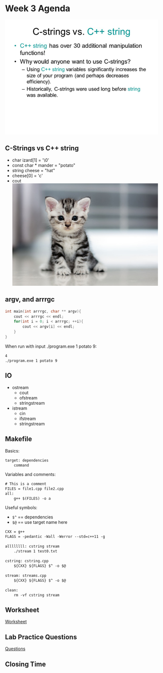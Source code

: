 # Week 3 Agenda
![Image](.other/pictures/WhyUseCString.jpg)

## C-Strings vs C++ string
- char izard[1] = '\\0'
- const char * mander = "potato"
- string cheese = "hat"
- cheese[0] = 'c'
- cout
![Image](.other/pictures/cat.jpg)

## argv, and arrrgc
```cpp
int main(int arrrgc, char ** argv){
	cout << arrrgc << endl;
	for(int i = 0; i < arrrgc; ++i){
		cout << argv[i] << endl;
	}
}
```
When run with input ./program.exe 1 potato 9:
```
4
./program.exe 1 potato 9
```

## IO
- ostream
	- cout
	- ofstream
	- stringstream
- istream
	- cin
	- ifstream
	- stringstream

## Makefile
Basics:
~~~make
target: dependencies
    command
~~~
Variables and comments:
~~~make
# This is a comment
FILES = file1.cpp file2.cpp
all:
    g++ $(FILES) -o a
~~~
Useful symbols:
- `$^` == dependencies
- `$@` == use target name here

~~~make
CXX = g++
FLAGS = -pedantic -Wall -Werror --std=c++11 -g

allllllll: cstring stream
	./stream 1 test0.txt

cstring: cstring.cpp
	${CXX} ${FLAGS} $^ -o $@

stream: streams.cpp
	${CXX} ${FLAGS} $^ -o $@

clean:
	rm -vf cstring stream
~~~

## Worksheet
[Worksheet](https://docs.google.com/document/d/1d_yzq3100-8WxdB_fVr0aBW8mIoIWfr9v0qRxfIACWY/edit)

## Lab Practice Questions
[Questions]()


## Closing Time
